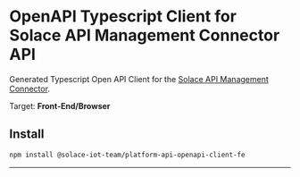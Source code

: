 # OpenAPI Typescript Client for Solace API Management Connector API

Generated Typescript Open API Client for the [Solace API Management Connector](https://github.com/solace-iot-team/platform-api).

Target: **Front-End/Browser**

## Install

```bash
npm install @solace-iot-team/platform-api-openapi-client-fe
```

---
